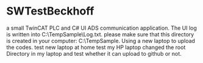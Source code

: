 # SWTestBeckhoff
a small TwinCAT PLC and C# UI ADS communication application.
The UI log is written into C:\TempSample\Log.txt.
please make sure that this directory is created in your computer: C:\TempSample.
Using a new laptop to upload the codes.
test new laptop at home
test my HP laptop
changed the root Directory in my laptop and test whether it can upload to github or not.